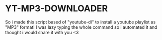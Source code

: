 # YT-MP3-DOWNLOADER
So i made this script based of "youtube-dl" to install a youtube playlist as "MP3" format! I was lazy typing the whole command so i automated it and thought i would share it with you &lt;3
